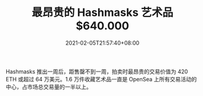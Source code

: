 ﻿---
title: "最昂贵的 Hashmasks 艺术品 $640.000"
date: 2021-02-05T21:57:40+08:00
lastmod: 2021-02-05T16:45:40+08:00
draft: false
authors: ["Hamlin"]
description: "Hashmasks 推出一周后，距售罄不到一周，拍卖时最昂贵的交易价值为 420 ETH 或超过 64 万美元。1.6 万件收藏艺术品一直是 OpenSea 上所有交易活动的中心，占市场总交易量的一半以上。"
featuredImage: "most-expensive-hashmasks-artwork-701-000.png"
tags: ["Strategy Game","策略游戏","Play to Earn"]
categories: ["news"]
news: ["策略游戏"]
weight: 
lightgallery: true
pinned: false
recommend: false
recommend1: false
---

Hashmasks 推出一周后，距售罄不到一周，拍卖时最昂贵的交易价值为 420 ETH 或超过 64 万美元。1.6 万件收藏艺术品一直是 OpenSea 上所有交易活动的中心，占市场总交易量的一半以上。

<!--more-->

